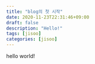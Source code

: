 ```yaml
---
title: "blog의 첫 시작"
date: 2020-11-23T22:31:46+09:00
draft: false
description: "Hello!"
tags: [jisoo]
categories: [jisoo]
---
```


hello world!
